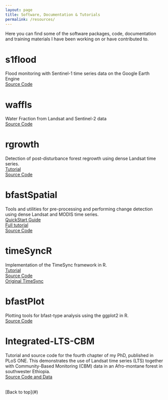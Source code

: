 ```yaml
---
layout: page
title: Software, Documentation & Tutorials
permalink: /resources/
---
```


Here you can find some of the software packages, code, documentation and training materials I have been working on or have contributed to.  

# s1flood
Flood monitoring with Sentinel-1 time series data on the Google Earth Engine  
[Source Code](https://github.com/bendv/s1flood)

# waffls
Water Fraction from Landsat and Sentinel-2 data  
[Source Code](https://github.com/bendv/waffls)

# rgrowth
Detection of post-disturbance forest regrowth using dense Landsat time series.  
[Tutorial](http://bendevries.ca/rgrowth)  
[Source Code](https://github.com/bendv/rgrowth)

# bfastSpatial
Tools and utilities for pre-processing and performing change detection using dense Landsat and MODIS time series.  
[QuickStart Guide](http://loicdtx.github.io/bfastSpatial/quickStart#/)  
[Full tutorial](http://loicdtx.github.io/bfastSpatial/)  
[Source Code](https://github.com/loicdtx/bfastSpatial)

# timeSyncR
Implementation of the TimeSync framework in R.  
[Tutorial](http://bendevries.ca/timeSyncR)  
[Source Code](https://github.com/bendv/timeSyncR)  
[Original TimeSync](http://timesync.forestry.oregonstate.edu/)

# bfastPlot
Plotting tools for bfast-type analysis using the ggplot2 in R.  
[Source Code](https://github.com/bendv/bfastPlot)

# Integrated-LTS-CBM
Tutorial and source code for the fourth chapter of my PhD, published in PLoS ONE. This demonstrates the use of Landsat time series (LTS) together with Community-Based Monitoring (CBM) data in an Afro-montane forest in southwester Ethiopia.  
[Source Code and Data](https://github.com/bendv/integrated-lts-cbm)

<br>
[Back to top](#)
